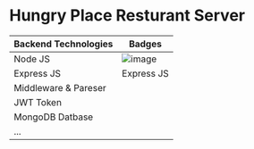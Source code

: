 # Hungry Place Resturant Server

| Backend Technologies      | Badges                |
|---------------------------|-----------------------|
|  Node JS                  |![image]({https://img.shields.io/badge/Node%20js-339933?style=for-the-badge&logo=nodedotjs&logoColor=white})|
| Express JS                |Express JS             |
| Middleware & Pareser      |
| JWT Token                 |
| MongoDB Datbase           |
| ...                       |